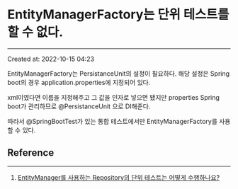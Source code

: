 # EntityManagerFactory는 단위 테스트를 할 수 없다.
---
Created at: 2022-10-15 04:23

EntityManagerFactory는 PersistanceUnit의 설정이 필요하다. 해당 설정은 Spring boot의 경우 application.properties에 지정되어 있다.

xml이였다면 이름을 지정해주고 그 값을 인자로 넣으면 됐지만 properties Spring boot가 관리하므로 @PersistanceUnit 으로 DI해준다.

따라서 @SpringBootTest가 있는 통합 테스트에서만 EntityManagerFactory를 사용할 수 있다.

## Reference
---
1. [EntityManager를 사용하는 Repository의 단위 테스트는 어떻게 수행하나요?](https://www.inflearn.com/questions/46858)
